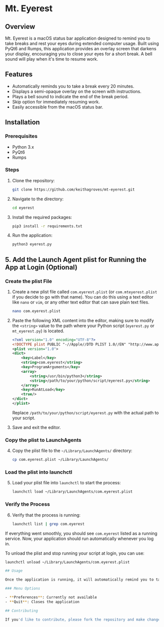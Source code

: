 # Mt. Eyerest

## Overview

Mt. Eyerest is a macOS status bar application designed to remind you to take breaks and rest your eyes during extended computer usage. Built using PyQt6 and Rumps, this application provides an overlay screen that darkens your display, encouraging you to close your eyes for a short break. A bell sound will play when it's time to resume work.

## Features

- Automatically reminds you to take a break every 20 minutes.
- Displays a semi-opaque overlay on the screen with instructions.
- Plays a bell sound to indicate the end of the break period.
- Skip option for immediately resuming work.
- Easily accessible from the macOS status bar.

## Installation

### Prerequisites

- Python 3.x
- PyQt6
- Rumps

### Steps

1. Clone the repository:
    ```bash
    git clone https://github.com/keithagroves/mt-eyerest.git
    ```

2. Navigate to the directory:
    ```bash
    cd eyerest
    ```

3. Install the required packages:
    ```bash
    pip3 install -r requirements.txt
    ```

4. Run the application:
    ```bash
    python3 eyerest.py
    ```

## 5. Add the Launch Agent plist for Running the App at Login (Optional)

### Create the plist File

1. Create a new plist file called `com.eyerest.plist` (or `com.mteyerest.plist` if you decide to go with that name). You can do this using a text editor like `nano` or `vim`, or any other text editor that can save plain text files.

    ```bash
    nano com.eyerest.plist
    ```
   
2. Paste the following XML content into the editor, making sure to modify the `<string>` value to the path where your Python script (`eyerest.py` or `mt_eyerest.py`) is located.

    ```xml
    <?xml version="1.0" encoding="UTF-8"?>
    <!DOCTYPE plist PUBLIC "-//Apple//DTD PLIST 1.0//EN" "http://www.apple.com/DTDs/PropertyList-1.0.dtd">
    <plist version="1.0">
    <dict>
        <key>Label</key>
        <string>com.eyerest</string>
        <key>ProgramArguments</key>
        <array>
            <string>/usr/bin/python3</string>
            <string>/path/to/your/python/script/eyerest.py</string>
        </array>
        <key>RunAtLoad</key>
        <true/>
    </dict>
    </plist>
    ```

    Replace `/path/to/your/python/script/eyerest.py` with the actual path to your script.

3. Save and exit the editor.

### Copy the plist to LaunchAgents

4. Copy the plist file to the `~/Library/LaunchAgents/` directory:

    ```bash
    cp com.eyerest.plist ~/Library/LaunchAgents/
    ```

### Load the plist into launchctl

5. Load your plist file into `launchctl` to start the process:

    ```bash
    launchctl load ~/Library/LaunchAgents/com.eyerest.plist
    ```

### Verify the Process

6. Verify that the process is running:

    ```bash
    launchctl list | grep com.eyerest
    ```

If everything went smoothly, you should see `com.eyerest` listed as a running service. Now, your application should run automatically whenever you log in.

To unload the plist and stop running your script at login, you can use:

```bash
launchctl unload ~/Library/LaunchAgents/com.eyerest.plist

## Usage

Once the application is running, it will automatically remind you to take a break every 20 minutes. An overlay will appear with a message to close your eyes. You can either wait for the bell sound to resume your work or click the "SKIP" button to immediately close the overlay.

### Menu Options

- **Preferences**: Currently not available
- **Quit**: Closes the application

## Contributing

If you'd like to contribute, please fork the repository and make changes as you'd like. Pull requests are warmly welcome.
